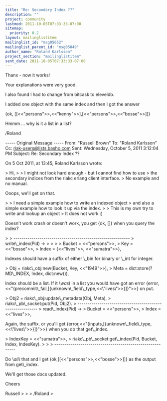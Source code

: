 ```yaml
---
title: "Re: Secondary Index ??"
description: ""
project: community
lastmod: 2011-10-05T07:33:33-07:00
sitemap:
  priority: 0.2
layout: mailinglistitem
mailinglist_id: "msg05052"
mailinglist_parent_id: "msg05049"
author_name: "Roland Karlsson"
project_section: "mailinglistitem"
sent_date: 2011-10-05T07:33:33-07:00
---
```



Thanx - now it works!

Your explanations were very good.

I also found I had to change from bitcask to eleveldb.

I added one object with the same index and then I got the answer

{ok, [[&lt;&lt;"persons"&gt;&gt;,&lt;&lt;"kenny"&gt;&gt;],[&lt;&lt;"persons"&gt;&gt;,&lt;&lt;"bosse"&gt;&gt;]]}

Hmmm ... why is it a list in a list?

/Roland


----- Original Message -----
From: "Russell Brown" 
To: "Roland Karlsson" 
Cc: riak-users@lists.basho.com
Sent: Wednesday, October 5, 2011 3:12:04 PM
Subject: Re: Secondary Index ??


On 5 Oct 2011, at 13:45, Roland Karlsson wrote:

&gt; Hi,
&gt; 
&gt; I might not look hard enough - but I cannot find how to use
&gt; the secondary indices from the riakc erlang client interface.
&gt; No example and no manual.

Ooops, we'll get on that.

&gt; 
&gt; I need a simple example how to write an indexed object
&gt; and also a simple example how to look it up via the index.
&gt; 
&gt; This is my own try to write and lookup an object
&gt; It does not work :)

Doesn't work crash or doesn't work, you get {ok, []} when you query the index?

&gt; 
&gt; ----------------------------------------------------------
&gt; write\\_index(Pid) -&gt; 
&gt; 
&gt; 
&gt; 
&gt; Bucket = &lt;&lt;"persons"&gt;&gt;,
&gt; Key = &lt;&lt;"bosse"&gt;&gt;,
&gt; Index = {&lt;&lt;"lives"&gt;&gt;, &lt;&lt;"sumatra"&gt;&gt;},

Indexes should have a suffix of either \\_bin for binary or \\_int for integer.

&gt; Obj = riakc\\_obj:new(Bucket, Key, &lt;&lt;"1949"&gt;&gt;),
&gt; Meta = dict:store(?MD\\_INDEX, Index, dict:new()),

Index should be a list. If it \\*was\\* in a list you would have got an error 
{error,&lt;&lt;"{precommit\\_fail,[{unknown\\_field\\_type,&lt;&lt;\\"lives\\"&gt;&gt;}]}"&gt;&gt;} on put. 

&gt; Obj2 = riakc\\_obj:update\\_metadata(Obj, Meta),
&gt; riakc\\_pb\\_socket:put(Pid, Obj2).
&gt; ----------------------------------------------------------
&gt; read\\_index(Pid) -&gt;
&gt; Bucket = &lt;&lt;"persons"&gt;&gt;,
&gt; Index = &lt;&lt;"lives"&gt;&gt;,

Again, the suffix. or you'll get 
{error,&lt;&lt;"{inputs,[{unknown\\_field\\_type,&lt;&lt;\\"lives\\"&gt;&gt;}]}"&gt;&gt;} when you do that 
get\\_index.

&gt; IndexKey = &lt;&lt;"sumatra"&gt;&gt;,
&gt; riakc\\_pb\\_socket:get\\_index(Pid, Bucket, Index, IndexKey). 
&gt; 
&gt; 
&gt; ----------------------------------------------------------

Do \\_all\\_ that and I get {ok,[[&lt;&lt;"persons"&gt;&gt;,&lt;&lt;"bosse"&gt;&gt;]]} as the output from 
get\\_index.

We'll get those docs updated.

Cheers

Russell
&gt; 
&gt; 
&gt; /Roland
&gt; 
